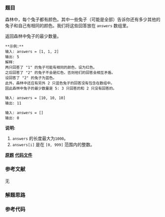 ### 题目
森林中，每个兔子都有颜色。其中一些兔子（可能是全部）告诉你还有多少其他的兔子和自己有相同的颜色。我们将这些回答放在 `answers` 数组里。

返回森林中兔子的最少数量。

    
    
    **示例:**
    输入: answers = [1, 1, 2]
    输出: 5
    解释:
    两只回答了 "1" 的兔子可能有相同的颜色，设为红色。
    之后回答了 "2" 的兔子不会是红色，否则他们的回答会相互矛盾。
    设回答了 "2" 的兔子为蓝色。
    此外，森林中还应有另外 2 只蓝色兔子的回答没有包含在数组中。
    因此森林中兔子的最少数量是 5: 3 只回答的和 2 只没有回答的。
    
    输入: answers = [10, 10, 10]
    输出: 11
    
    输入: answers = []
    输出: 0
    

**说明:**

  1. `answers` 的长度最大为`1000`。
  2. `answers[i]` 是在 `[0, 999]` 范围内的整数。

 **[原题](https://leetcode-cn.com/problems/rabbits-in-forest/)**    **[代码文件]()**


### 参考文献
无

### 解题思路




### 参考代码

```go


```




